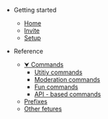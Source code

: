 - Getting started
  - [Home](/README.md "Homepage")
  - [Invite](start/invite.md "Invite UZX to your server")
  - [Setup](start/setup.md "Server setup")

- Reference
  - [⮟ Commands](ref/commands/README.md "Commands reference")
    - [Utitiy commands](#)
    - [Moderation commands](#)
    - [Fun commands](#)
    - [API - based commands](#)
  - [Prefixes](ref/prefixes.md "Prefix info")
  - [Other fetures](ref/other.md "Other fetures")
